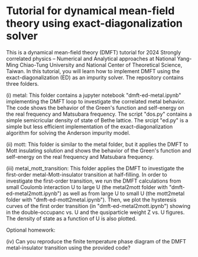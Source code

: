 # Tutorial for dynamical mean-field theory using exact-diagonalization solver

This is a dynamical mean-field theory (DMFT) tutorial for 2024 Strongly correlated physics – Numerical and Analytical approaches at National Yang-Ming Chiao-Tung University and National Center of Theoretical Science, Taiwan. In this tutorial, you will learn how to implement DMFT using the exact-diagonalization (ED) as an impurity solver. The repository contains three folders.

(i) metal: This folder contains a jupyter notebook "dmft-ed-metal.ipynb" implementing the DMFT loop to investigate the correlated metal behavior. The code shows the behavior of the Green's function and self-energy on the real frequency and Matsubara frequency. The script "dos.py" contains a simple semicricular density of state of Bethe lattice. The srcipt "ed.py" is a simple but less efficient implementation of the exact-diagonalization algorithm for solving the Anderson impurity model.

(ii) mott: This folder is similar to the metal folder, but it applies the DMFT to Mott insulating solution and shows the behavior of the Green's function and self-energy on the real frequency and Matsubara frequency.

(iii) metal_mott_transition: This folder applies the DMFT to investigate the first-order metal-Mott-insulator transition at half-filling. In order to investigate the first-order transition, we run the DMFT calculations from small Coulomb interaction U to large U (the metal2mott folder with "dmft-ed-metal2mott.ipynb") as well as from large U to small U (the mott2metal folder with "dmft-ed-mott2metal.ipynb"). Then, we plot the hysteresis curves of the first order transition (in "dmft-ed-metal2mott.ipynb") showing in the double-occupanc vs. U and the qusiparticle weight Z vs. U figures. The density of state as a function of U is also plotted.

Optional homework:

(iv) Can you reproduce the finite temperature phase diagram of the DMFT metal-insulator transition using the provided code?


